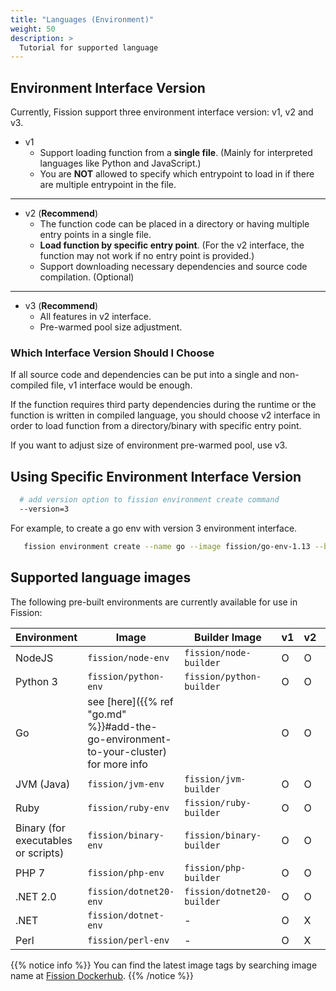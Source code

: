 ```yaml
---
title: "Languages (Environment)"
weight: 50
description: >
  Tutorial for supported language
---
```


## Environment Interface Version

Currently, Fission support three environment interface version: v1, v2 and v3.

* v1
  * Support loading function from a **single file**. (Mainly for interpreted languages like Python and JavaScript.)
  * You are **NOT** allowed to specify which entrypoint to load in if there are multiple entrypoint in the file.

---

* v2 (**Recommend**)
  * The function code can be placed in a directory or having multiple entry points in a single file.  
  * **Load function by specific entry point**. (For the v2 interface, the function may not work if no entry point is provided.)
  * Support downloading necessary dependencies and source code compilation. (Optional)

---

* v3 (**Recommend**)
  * All features in v2 interface.
  * Pre-warmed pool size adjustment.

### Which Interface Version Should I Choose

If all source code and dependencies can be put into a single and non-compiled file, v1 interface would be enough.

If the function requires third party dependencies during the runtime or the function is written in compiled language, you should choose v2 interface in order to load function from a directory/binary with specific entry point.

If you want to adjust size of environment pre-warmed pool, use v3.

## Using Specific Environment Interface Version

```sh
  # add version option to fission environment create command
  --version=3
```

For example, to create a go env with version 3 environment interface.

```sh
   fission environment create --name go --image fission/go-env-1.13 --builder fission/go-builder-1.13  --version 3
```


## Supported language images

The following pre-built environments are currently available for use in Fission:

| Environment                         | Image                     | Builder Image              | v1  | v2  | v3  |
|-------------------------------------|---------------------------|----------------------------|-----|-----|-----|
| NodeJS                              | `fission/node-env`        | `fission/node-builder`     | O   | O   | O   |
| Python 3                            | `fission/python-env`      | `fission/python-builder`   | O   | O   | O   |
| Go                                  | see [here]({{% ref "go.md" %}}#add-the-go-environment-to-your-cluster) for more info | | O   | O   | O   |
| JVM (Java)                          | `fission/jvm-env`         | `fission/jvm-builder`      | O   | O   | O   |
| Ruby                                | `fission/ruby-env`        | `fission/ruby-builder`     | O   | O   | O   |
| Binary (for executables or scripts) | `fission/binary-env`      | `fission/binary-builder`   | O   | O   | O   |
| PHP 7                               | `fission/php-env`         | `fission/php-builder`      | O   | O   | O   |
| .NET 2.0                            | `fission/dotnet20-env`    | `fission/dotnet20-builder` | O   | O   | O   |
| .NET                                | `fission/dotnet-env`      | -                          | O   | X   | X   |
| Perl                                | `fission/perl-env`        | -                          | O   | X   | X   |

{{% notice info %}}
You can find the latest image tags by searching image name at [Fission Dockerhub](https://hub.docker.com/u/fission/).
{{% /notice %}}
